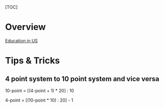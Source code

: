 [TOC]

# Overview
[Education in US](https://en.wikipedia.org/wiki/Education_in_the_United_States)

# Tips & Tricks
## 4 point system to 10 point system and vice versa
10-point = [(4-point + 1) * 20] : 10

4-point = [(10-point * 10) : 20] - 1
